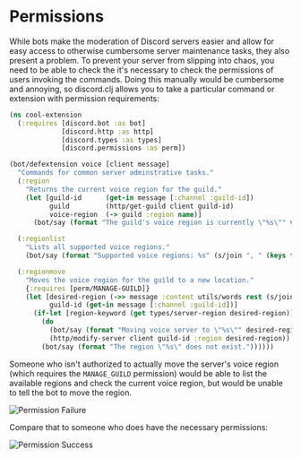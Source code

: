 # Permissions

While bots make the moderation of Discord servers easier and allow for easy access to otherwise
cumbersome server maintenance tasks, they also present a problem. To prevent your server from
slipping into chaos, you need to be able to check the it's necessary to check the permissions of
users invoking the commands. Doing this manually would be cumbersome and annoying, so discord.clj
allows you to take a particular command or extension with permission requirements:

```Clojure
(ns cool-extension
  (:requires [discord.bot :as bot]
             [discord.http :as http]
             [discord.types :as types]
             [discord.permissions :as perm])

(bot/defextension voice [client message]
  "Commands for common server adminstrative tasks."
  (:region
    "Returns the current voice region for the guild."
    (let [guild-id      (get-in message [:channel :guild-id])
          guild         (http/get-guild client guild-id)
          voice-region  (-> guild :region name)]
      (bot/say (format "The guild's voice region is currently \"%s\"" voice-region))))

  (:regionlist
    "Lists all supported voice regions."
    (bot/say (format "Supported voice regions: %s" (s/join ", " (keys types/server-region)))))

  (:regionmove
    "Moves the voice region for the guild to a new location."
    {:requires [perm/MANAGE-GUILD]}
    (let [desired-region (->> message :content utils/words rest (s/join " "))
          guild-id (get-in message [:channel :guild-id])]
      (if-let [region-keyword (get types/server-region desired-region)]
        (do
          (bot/say (format "Moving voice server to \"%s\"" desired-region))
          (http/modify-server client guild-id :region desired-region))
        (bot/say (format "The region \"%s\" does not exist."))))))
```

Someone who isn't authorized to actually move the server's voice region (which requires the
`MANAGE_GUILD` permission) would be able to list the available regions and check the current voice
region, but would be unable to tell the bot to move the region.

![Permission Failure](/resources/images/permissions-failure.png)

Compare that to someone who does have the necessary permissions:

![Permission Success](/resources/images/permissions-success.png)
